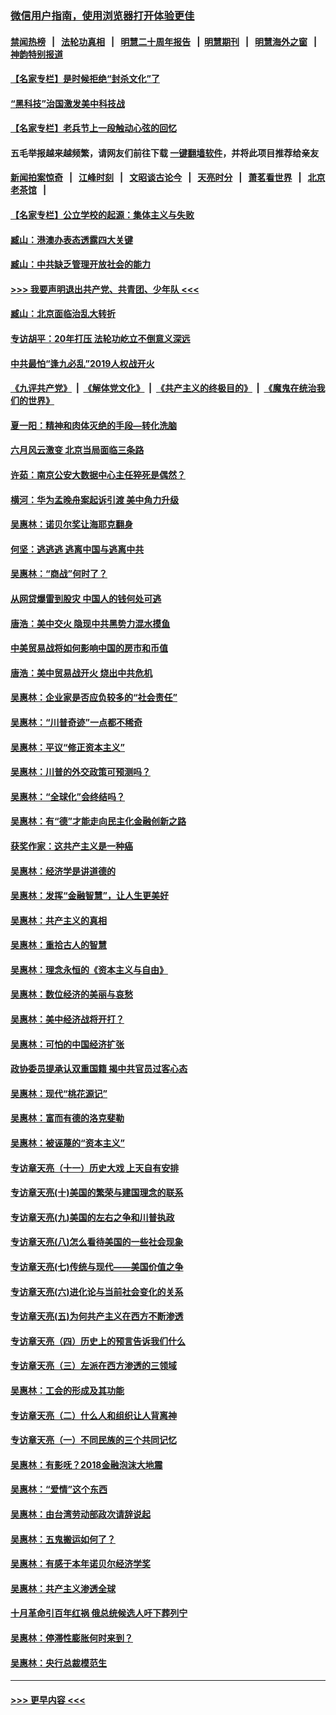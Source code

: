 ### [微信用户指南，使用浏览器打开体验更佳](https://github.com/gfw-breaker/banned-news1/blob/master/indexes/wechat-guide.md?t=0)
#### [禁闻热榜](热点新闻.md?t=0)  &nbsp;&nbsp;|&nbsp;&nbsp; [法轮功真相](https://github.com/gfw-breaker/truth/blob/master/README.md?t=0) &nbsp;&nbsp;|&nbsp;&nbsp; [明慧二十周年报告](https://github.com/gfw-breaker/mh-reports/blob/master/README.md?t=0) &nbsp;&nbsp;|&nbsp;&nbsp;[明慧期刊](https://github.com/gfw-breaker/mh-qikan) &nbsp;&nbsp;|&nbsp;&nbsp; [明慧海外之窗](https://github.com/gfw-breaker/mh-news/blob/master/README.md?t=0) &nbsp;&nbsp;|&nbsp;&nbsp; [神韵特别报道](https://github.com/gfw-breaker/mh-news/blob/master/shenyun.md?t=0)
#### [【名家专栏】是时候拒绝“封杀文化”了](../pages/nsc423/n11814093.md?t=02101022) 
#### [“黑科技”治国激发美中科技战](../pages/nsc423/n11638056.md?t=02101022) 
#### [【名家专栏】老兵节上一段触动心弦的回忆](../pages/nsc423/n11646016.md?t=02101022) 
#### 五毛举报越来越频繁，请网友们前往下载 [一键翻墙软件](https://github.com/gfw-breaker/ssr-accounts)，并将此项目推荐给亲友
#### [新闻拍案惊奇](https://github.com/gfw-breaker/banned-news1/blob/master/pages/link4.md) &nbsp;&nbsp;|&nbsp;&nbsp; [江峰时刻](https://github.com/gfw-breaker/banned-news1/blob/master/pages/link4.md) &nbsp;&nbsp;|&nbsp;&nbsp; [文昭谈古论今](https://github.com/gfw-breaker/banned-news1/blob/master/pages/link4.md) &nbsp;&nbsp;|&nbsp;&nbsp; [天亮时分](https://github.com/gfw-breaker/banned-news1/blob/master/pages/link4.md) &nbsp;&nbsp;|&nbsp;&nbsp; [萧茗看世界](https://github.com/gfw-breaker/banned-news1/blob/master/pages/link4.md) &nbsp;&nbsp;|&nbsp;&nbsp; [北京老茶馆](https://github.com/gfw-breaker/banned-news1/blob/master/pages/link4.md) &nbsp;&nbsp;|&nbsp;&nbsp; 
#### [【名家专栏】公立学校的起源：集体主义与失败](../pages/nsc423/n11601833.md?t=02101022) 
#### [臧山：港澳办表态透露四大关键](../pages/nsc423/n11421628.md?t=02101022) 
#### [臧山：中共缺乏管理开放社会的能力](../pages/nsc423/n11407457.md?t=02101022) 
#### [>>> 我要声明退出共产党、共青团、少年队 <<<](https://github.com/begood0513/goodnews/blob/master/quit/letter.md) 
#### [臧山：北京面临治乱大转折](../pages/nsc423/n11406895.md?t=02101022) 
#### [专访胡平：20年打压 法轮功屹立不倒意义深远](../pages/nsc423/n11398800.md?t=02101022) 
#### [中共最怕“逢九必乱”2019人权战开火](../pages/nsc423/n11385248.md?t=02101022) 
#### [《九评共产党》](https://github.com/begood0513/9ping.md/blob/master/README.md) &nbsp;|&nbsp; [《解体党文化》](../../../../jtdwh.md/blob/master/README.md)  &nbsp;|&nbsp; [《共产主义的终极目的》](../../../../gczydzjmd.md/blob/master/README.md) &nbsp;|&nbsp; [《魔鬼在统治我们的世界》](../../../../mgztzwmdsj.md/blob/master/README.md) 
#### [夏一阳：精神和肉体灭绝的手段—转化洗脑](../pages/nsc423/n11368250.md?t=02101022) 
#### [六月风云激变 北京当局面临三条路](../pages/nsc423/n11313668.md?t=02101022) 
#### [许茹：南京公安大数据中心主任猝死是偶然？](../pages/nsc423/n11064744.md?t=02101022) 
#### [横河：华为孟晚舟案起诉引渡 美中角力升级](../pages/nsc423/n11027230.md?t=02101022) 
#### [吴惠林：诺贝尔奖让海耶克翻身](../pages/nsc423/n10890049.md?t=02101022) 
#### [何坚：逃逃逃 逃离中国与逃离中共](../pages/nsc423/n10592891.md?t=02101022) 
#### [吴惠林：“商战”何时了？](../pages/nsc423/n10573558.md?t=02101022) 
#### [从网贷爆雷到股灾 中国人的钱何处可逃](../pages/nsc423/n10572800.md?t=02101022) 
#### [唐浩：美中交火 隐现中共黑势力混水摸鱼](../pages/nsc423/n10544040.md?t=02101022) 
#### [中美贸易战将如何影响中国的房市和币值](../pages/nsc423/n10543697.md?t=02101022) 
#### [唐浩：美中贸易战开火 烧出中共危机](../pages/nsc423/n10540126.md?t=02101022) 
#### [吴惠林：企业家是否应负较多的“社会责任”](../pages/nsc423/n10535022.md?t=02101022) 
#### [吴惠林：“川普奇迹”一点都不稀奇](../pages/nsc423/n10512808.md?t=02101022) 
#### [吴惠林：平议“修正资本主义”](../pages/nsc423/n10495724.md?t=02101022) 
#### [吴惠林：川普的外交政策可预测吗？](../pages/nsc423/n10462387.md?t=02101022) 
#### [吴惠林：“全球化”会终结吗？](../pages/nsc423/n10452838.md?t=02101022) 
#### [吴惠林：有“德”才能走向民主化金融创新之路](../pages/nsc423/n10432292.md?t=02101022) 
#### [获奖作家：这共产主义是一种癌](../pages/nsc423/n10431541.md?t=02101022) 
#### [吴惠林：经济学是讲道德的](../pages/nsc423/n10398014.md?t=02101022) 
#### [吴惠林：发挥“金融智慧”，让人生更美好](../pages/nsc423/n10375019.md?t=02101022) 
#### [吴惠林：共产主义的真相](../pages/nsc423/n10351394.md?t=02101022) 
#### [吴惠林：重拾古人的智慧](../pages/nsc423/n10337691.md?t=02101022) 
#### [吴惠林：理念永恒的《资本主义与自由》](../pages/nsc423/n10316274.md?t=02101022) 
#### [吴惠林：数位经济的美丽与哀愁](../pages/nsc423/n10292946.md?t=02101022) 
#### [吴惠林：美中经济战将开打？](../pages/nsc423/n10258825.md?t=02101022) 
#### [吴惠林：可怕的中国经济扩张](../pages/nsc423/n10219147.md?t=02101022) 
#### [政协委员提承认双重国籍 揭中共官员过客心态](../pages/nsc423/n10208809.md?t=02101022) 
#### [吴惠林：现代“桃花源记”](../pages/nsc423/n10185234.md?t=02101022) 
#### [吴惠林：富而有德的洛克斐勒](../pages/nsc423/n10142264.md?t=02101022) 
#### [吴惠林：被诬蔑的“资本主义”](../pages/nsc423/n10124816.md?t=02101022) 
#### [专访章天亮（十一）历史大戏 上天自有安排](../pages/nsc423/n10094905.md?t=02101022) 
#### [专访章天亮(十)美国的繁荣与建国理念的联系](../pages/nsc423/n10094899.md?t=02101022) 
#### [专访章天亮(九)美国的左右之争和川普执政](../pages/nsc423/n10094889.md?t=02101022) 
#### [专访章天亮(八)怎么看待美国的一些社会现象](../pages/nsc423/n10094857.md?t=02101022) 
#### [专访章天亮(七)传统与现代——美国价值之争](../pages/nsc423/n10093140.md?t=02101022) 
#### [专访章天亮(六)进化论与当前社会变化的关系](../pages/nsc423/n10092036.md?t=02101022) 
#### [专访章天亮(五)为何共产主义在西方不断渗透](../pages/nsc423/n10083620.md?t=02101022) 
#### [专访章天亮（四）历史上的预言告诉我们什么](../pages/nsc423/n10083606.md?t=02101022) 
#### [专访章天亮（三）左派在西方渗透的三领域](../pages/nsc423/n10081115.md?t=02101022) 
#### [吴惠林：工会的形成及其功能](../pages/nsc423/n10080633.md?t=02101022) 
#### [专访章天亮（二）什么人和组织让人背离神](../pages/nsc423/n10076637.md?t=02101022) 
#### [专访章天亮（一）不同民族的三个共同记忆](../pages/nsc423/n10074188.md?t=02101022) 
#### [吴惠林：有影呒？2018金融泡沫大地震](../pages/nsc423/n10040534.md?t=02101022) 
#### [吴惠林：“爱情”这个东西](../pages/nsc423/n10019423.md?t=02101022) 
#### [吴惠林：由台湾劳动部政次请辞说起](../pages/nsc423/n9979679.md?t=02101022) 
#### [吴惠林：五鬼搬运如何了？](../pages/nsc423/n9925338.md?t=02101022) 
#### [吴惠林：有感于本年诺贝尔经济学奖](../pages/nsc423/n9871883.md?t=02101022) 
#### [吴惠林：共产主义渗透全球](../pages/nsc423/n9812748.md?t=02101022) 
#### [十月革命引百年红祸 俄总统候选人吁下葬列宁](../pages/nsc423/n9810182.md?t=02101022) 
#### [吴惠林：停滞性膨胀何时来到？](../pages/nsc423/n9764136.md?t=02101022) 
#### [吴惠林：央行总裁模范生](../pages/nsc423/n9728134.md?t=02101022) 

----
#### [ >>> 更早内容 <<< ](../indexes/nsc423-earlier.md)

